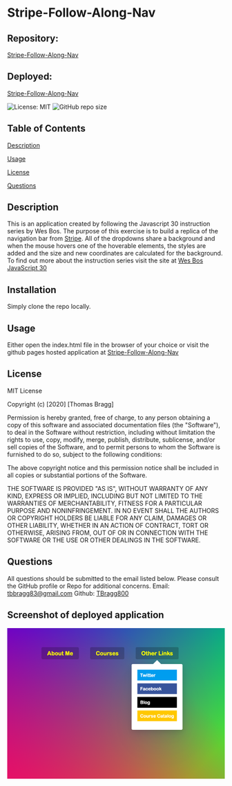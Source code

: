 # Stripe-Follow-Along-Nav

##  Repository: 
[Stripe-Follow-Along-Nav](https://github.com/TBragg800/Stripe-Follow-Along-Nav)

##  Deployed:
[Stripe-Follow-Along-Nav](https://tbragg800.github.io/Stripe-Follow-Along-Nav/)

![License: MIT](https://img.shields.io/badge/License-MIT-brightgreen.svg)
![GitHub repo size](https://img.shields.io/github/repo-size/TBragg800/Stripe-Follow-Along-Nav)

## Table of Contents
  [Description](#Description)

  [Usage](#Usage)

  [License](#License)

  [Questions](#Questions)
  
## Description
  This is an application created by following the Javascript 30 instruction series by Wes Bos. The purpose of this exercise is to build a replica of the navigation bar from [Stripe](https://stripe.com/). All of the dropdowns share a background and when the mouse hovers one of the hoverable elements, the styles are added and the size and new coordinates are calculated for the background. To find out more about the instruction series visit the site at [Wes Bos JavaScript 30](https://javascript30.com/)

## Installation
  Simply clone the repo locally.

## Usage
  Either open the index.html file in the browser of your choice or visit the github pages hosted application at [Stripe-Follow-Along-Nav](https://tbragg800.github.io/Stripe-Follow-Along-Nav/)

## License
  MIT License

Copyright (c) [2020] [Thomas Bragg]

Permission is hereby granted, free of charge, to any person obtaining a copy
of this software and associated documentation files (the "Software"), to deal
in the Software without restriction, including without limitation the rights
to use, copy, modify, merge, publish, distribute, sublicense, and/or sell
copies of the Software, and to permit persons to whom the Software is
furnished to do so, subject to the following conditions:

The above copyright notice and this permission notice shall be included in all
copies or substantial portions of the Software.

THE SOFTWARE IS PROVIDED "AS IS", WITHOUT WARRANTY OF ANY KIND, EXPRESS OR
IMPLIED, INCLUDING BUT NOT LIMITED TO THE WARRANTIES OF MERCHANTABILITY,
FITNESS FOR A PARTICULAR PURPOSE AND NONINFRINGEMENT. IN NO EVENT SHALL THE
AUTHORS OR COPYRIGHT HOLDERS BE LIABLE FOR ANY CLAIM, DAMAGES OR OTHER
LIABILITY, WHETHER IN AN ACTION OF CONTRACT, TORT OR OTHERWISE, ARISING FROM,
OUT OF OR IN CONNECTION WITH THE SOFTWARE OR THE USE OR OTHER DEALINGS IN THE
SOFTWARE.

## Questions
  All questions should be submitted to the email listed below. Please consult the GitHub profile or Repo for additional concerns. 
  Email: tbbragg83@gmail.com
  Github: [TBragg800](http://github.com/TBragg800)

## Screenshot of deployed application
![](./assets/Stripe-Follow-Along-Nav.png)

